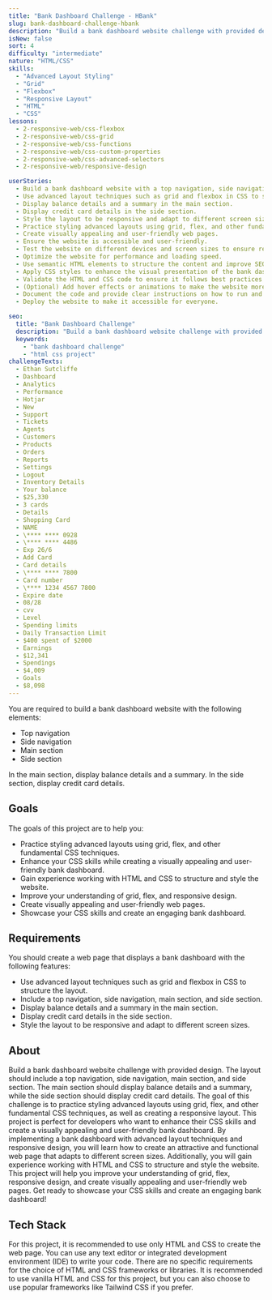 ```yaml
---
title: "Bank Dashboard Challenge - HBank"
slug: bank-dashboard-challenge-hbank
description: "Build a bank dashboard website challenge with provided design. The layout should include a top navigation, side navigation, main section, and side section."
isNew: false
sort: 4
difficulty: "intermediate"
nature: "HTML/CSS"
skills:
  - "Advanced Layout Styling"
  - "Grid"
  - "Flexbox"
  - "Responsive Layout"
  - "HTML"
  - "CSS"
lessons:
  - 2-responsive-web/css-flexbox
  - 2-responsive-web/css-grid
  - 2-responsive-web/css-functions
  - 2-responsive-web/css-custom-properties
  - 2-responsive-web/css-advanced-selectors
  - 2-responsive-web/responsive-design

userStories:
  - Build a bank dashboard website with a top navigation, side navigation, main section, and side section.
  - Use advanced layout techniques such as grid and flexbox in CSS to structure the layout.
  - Display balance details and a summary in the main section.
  - Display credit card details in the side section.
  - Style the layout to be responsive and adapt to different screen sizes.
  - Practice styling advanced layouts using grid, flex, and other fundamental CSS techniques.
  - Create visually appealing and user-friendly web pages.
  - Ensure the website is accessible and user-friendly.
  - Test the website on different devices and screen sizes to ensure responsiveness.
  - Optimize the website for performance and loading speed.
  - Use semantic HTML elements to structure the content and improve SEO.
  - Apply CSS styles to enhance the visual presentation of the bank dashboard elements.
  - Validate the HTML and CSS code to ensure it follows best practices and standards.
  - (Optional) Add hover effects or animations to make the website more interactive.
  - Document the code and provide clear instructions on how to run and use the website.
  - Deploy the website to make it accessible for everyone.

seo:
  title: "Bank Dashboard Challenge"
  description: "Build a bank dashboard website challenge with provided design. The layout should include a top navigation, side navigation, main section, and side section. The main section should display balance details and a summary, while the side section should display credit card details. The goal of this challenge is to practice styling advanced layouts using grid, flex, and other fundamental CSS techniques, as well as creating a responsive layout. This project is perfect for intermediate developers who want to enhance their CSS skills and create a visually appealing and user-friendly bank dashboard. By implementing a bank dashboard with advanced layout techniques and responsive design, you will learn how to create an attractive and functional web page that adapts to different screen sizes. Additionally, you will gain experience working with HTML and CSS to structure and style the website. This project will help you improve your understanding of grid, flex, responsive design, and create visually appealing and user-friendly web pages. Get ready to showcase your CSS skills and create an engaging bank dashboard!"
  keywords:
    - "bank dashboard challenge"
    - "html css project"
challengeTexts:
  - Ethan Sutcliffe
  - Dashboard
  - Analytics
  - Performance
  - Hotjar
  - New
  - Support
  - Tickets
  - Agents
  - Customers
  - Products
  - Orders
  - Reports
  - Settings
  - Logout
  - Inventory Details
  - Your balance
  - $25,330
  - 3 cards
  - Details
  - Shopping Card
  - NAME
  - \**** **** 0928
  - \**** **** 4486
  - Exp 26/6
  - Add Card
  - Card details
  - \**** **** 7800
  - Card number
  - \**** 1234 4567 7800
  - Expire date
  - 08/28
  - cvv
  - Level
  - Spending limits
  - Daily Transaction Limit
  - $400 spent of $2000
  - Earnings
  - $12,341
  - Spendings
  - $4,009
  - Goals
  - $8,098
---
```


You are required to build a bank dashboard website with the following elements:

- Top navigation
- Side navigation
- Main section
- Side section

In the main section, display balance details and a summary. In the side section, display credit card details.

## Goals

The goals of this project are to help you:

- Practice styling advanced layouts using grid, flex, and other fundamental CSS techniques.
- Enhance your CSS skills while creating a visually appealing and user-friendly bank dashboard.
- Gain experience working with HTML and CSS to structure and style the website.
- Improve your understanding of grid, flex, and responsive design.
- Create visually appealing and user-friendly web pages.
- Showcase your CSS skills and create an engaging bank dashboard.

## Requirements

You should create a web page that displays a bank dashboard with the following features:

- Use advanced layout techniques such as grid and flexbox in CSS to structure the layout.
- Include a top navigation, side navigation, main section, and side section.
- Display balance details and a summary in the main section.
- Display credit card details in the side section.
- Style the layout to be responsive and adapt to different screen sizes.

## About

Build a bank dashboard website challenge with provided design. The layout should include a top navigation, side navigation, main section, and side section. The main section should display balance details and a summary, while the side section should display credit card details. The goal of this challenge is to practice styling advanced layouts using grid, flex, and other fundamental CSS techniques, as well as creating a responsive layout. This project is perfect for developers who want to enhance their CSS skills and create a visually appealing and user-friendly bank dashboard. By implementing a bank dashboard with advanced layout techniques and responsive design, you will learn how to create an attractive and functional web page that adapts to different screen sizes. Additionally, you will gain experience working with HTML and CSS to structure and style the website. This project will help you improve your understanding of grid, flex, responsive design, and create visually appealing and user-friendly web pages. Get ready to showcase your CSS skills and create an engaging bank dashboard!

## Tech Stack

For this project, it is recommended to use only HTML and CSS to create the web page. You can use any text editor or integrated development environment (IDE) to write your code. There are no specific requirements for the choice of HTML and CSS frameworks or libraries. It is recommended to use vanilla HTML and CSS for this project, but you can also choose to use popular frameworks like Tailwind CSS if you prefer.
